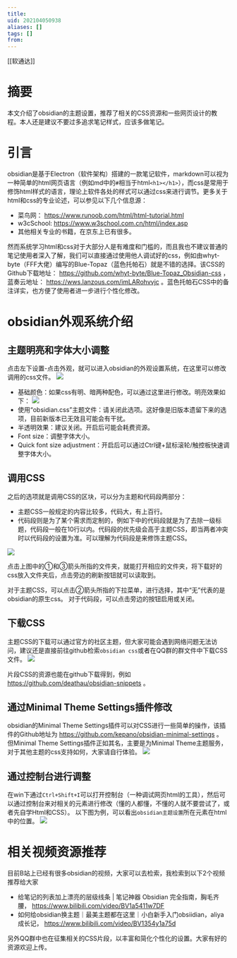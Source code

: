```yaml
---
title: 
uid: 202104050938
aliases: []
tags: []
from: 
---
```

[[软通达]]
# 摘要
本文介绍了obsidian的主题设置，推荐了相关的CSS资源和一些网页设计的教程。本人还是建议不要过多追求笔记样式，应该多做笔记。

# 引言
obsidian是基于Electron（软件架构）搭建的一款笔记软件，markdown可以视为一种简单的html网页语言（例如md中的`#`相当于html`<h1></h1>`），而css是常用于修饰html样式的语言，理论上软件各处的样式可以通过css来进行调节。更多关于html和css的专业论述，可以参见以下几个信息源：
- 菜鸟网： https://www.runoob.com/html/html-tutorial.html
- w3cSchool: https://www.w3school.com.cn/html/index.asp
- 其他相关专业的书籍，在京东上已有很多。

然而系统学习html和css对于大部分人是有难度和门槛的，而且我也不建议普通的笔记使用者深入了解，我们可以直接通过使用他人调试好的css，例如由whyt-byte（FFF大佬）编写的Blue-Topaz（蓝色托帕石）就是不错的选择。该CSS的Github下载地址： https://github.com/whyt-byte/Blue-Topaz_Obsidian-css ，蓝奏云地址： https://wws.lanzous.com/imLARohvvjc 。蓝色托帕石CSS中的备注详实，也方便了使用者进一步进行个性化修改。

# obsidian外观系统介绍
## 主题明亮和字体大小调整
点击左下设置-点击外观，就可以进入obsidian的外观设置系统，在这里可以修改调用的css文件。
![](https://gitee.com/cyddgi/picture-store/raw/master/img/20210425222031.png)

- 基础颜色：如果css有明、暗两种配色，可以通过这里进行修改。明亮效果如下：
![](https://gitee.com/cyddgi/picture-store/raw/master/img/20210425222213.png)
- 使用“obsidian.css”主题文件：请关闭此选项。这好像是旧版本遗留下来的选项，目前新版本已无效且可能会有干扰。
- 半透明效果：建议关闭。开启后可能会耗费资源。
- Font size：调整字体大小。
- Quick font size adjustment：开启后可以通过Ctrl键+鼠标滚轮/触控板快速调整字体大小。

## 调用CSS
之后的选项就是调用CSS的区块，可以分为主题和代码段两部分：
- 主题CSS一般规定的内容比较多，代码大，有上百行。
- 代码段则是为了某个需求而定制的，例如下中的代码段就是为了去除一级标题，代码段一般在10行以内。代码段的优先级会高于主题CSS，即当两者冲突时以代码段的设置为准。可以理解为代码段是来修饰主题CSS。



![](https://gitee.com/cyddgi/picture-store/raw/master/img/20210425222703.png)

点击上图中的①和③箭头所指的文件夹，就能打开相应的文件夹，将下载好的css放入文件夹后，点击旁边的刷新按钮就可以读取到。

对于主题CSS，可以点击②箭头所指的下拉菜单，进行选择，其中“无”代表的是obsidian的原生css。
对于代码段，可以点击旁边的按钮启用或关闭。


## 下载CSS
主题CSS的下载可以通过官方的社区主题，但大家可能会遇到网络问题无法访问，建议还是直接前往github检索`obsidian css`或者在QQ群的群文件中下载CSS文件。
![](https://gitee.com/cyddgi/picture-store/raw/master/img/20210425223844.png)

片段CSS的资源也能在github下载得到，例如 https://github.com/deathau/obsidian-snippets 。

## 通过Minimal Theme Settings插件修改
obsidian的Minimal Theme Settings插件可以对CSS进行一些简单的操作，该插件的Github地址为 https://github.com/kepano/obsidian-minimal-settings 。
但Minimal Theme Settings插件正如其名，主要是为Minimal Theme主题服务，对于其他主题的css支持如何，大家请自行体验。
![](https://gitee.com/cyddgi/picture-store/raw/master/img/20210425224842.png)

## 通过控制台进行调整
在win下通过`Ctrl+Shift+I`可以打开控制台（一种调试网页html的工具），然后可以通过控制台来对相关的元素进行修改（懂的人都懂，不懂的人就不要尝试了，或者先自学Html和CSS）。
以下图为例，可以看出`obsidian主题设置`所在元素在html中的位置。
![](https://gitee.com/cyddgi/picture-store/raw/master/img/20210425225156.png)



# 相关视频资源推荐
目前B站上已经有很多obsidian的视频，大家可以去检索，我检索到以下2个视频推荐给大家
- 给笔记的列表加上漂亮的层级线条 | 笔记神器 Obsidian 完全指南，胸毛齐腰， https://www.bilibili.com/video/BV1a5411w7DF
- 如何给obsidian换主题｜最美主题都在这里｜小白新手入门obsiidian，aliya成长记， https://www.bilibili.com/video/BV1354y1a75d

另外QQ群中也在征集相关的CSS片段，以丰富和简化个性化的设置。大家有好的资源欢迎上传。



